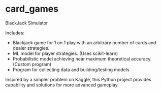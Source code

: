 # card_games

BlackJack Simulator

Includes:
- Blackjack game for 1 on 1 play with an arbitrary number of cards and dealer strategies.
- ML model for player strategies. (Uses scikit-learn)
- Probabilistic model achieving near maximum theoretical accuracy. (Custom program) 
- Program for collecting data and building/testing models

Inspired by a simpler problem on Kaggle, this Python project provides capability and solutions for more advanced gameplay.
